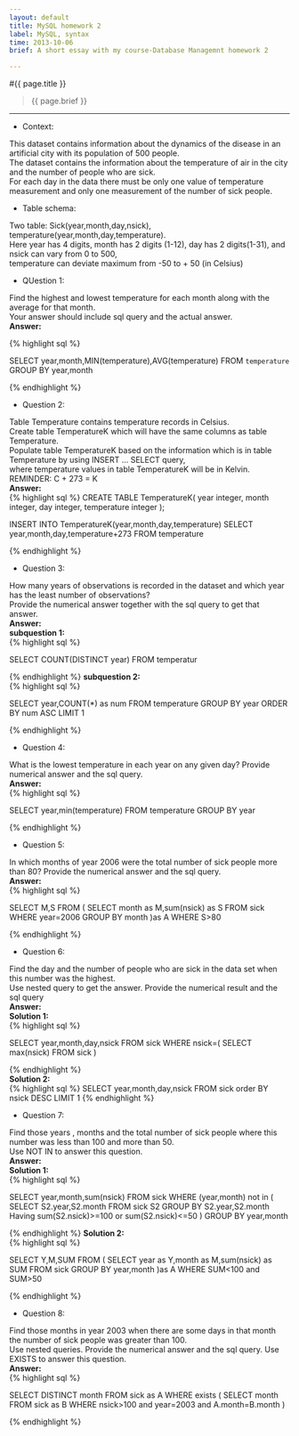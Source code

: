 ```yaml
---
layout: default
title: MySQL homework 2
label: MySQL, syntax 
time: 2013-10-06
brief: A short essay with my course-Database Managemnt homework 2

---
```

#{{ page.title }}
> {{ page.brief }}
**************

+ Context:  

This dataset contains information about the dynamics of the disease in an artificial city with its population of 500 people.   
The dataset contains the information about the temperature of air in the city and the number of people who are sick.   
For each day in the data there must be only one value of temperature measurement and only one measurement of the number of sick people.

+ Table schema:  

Two table: Sick(year,month,day,nsick), temperature(year,month,day,temperature).   
Here year has 4 digits, month has 2 digits (1-12), day has 2 digits(1-31), and nsick can vary from 0 to 500,   
temperature can deviate maximum from -50 to + 50 (in Celsius)

+ QUestion 1:  

Find the highest and lowest temperature for each month along with the average for that month.  
Your answer should include sql query and the actual answer.  
**Answer:**  

{% highlight sql %}

SELECT year,month,MIN(temperature),AVG(temperature) FROM `temperature` GROUP BY year,month

{% endhighlight %}

+ Question 2:  

Table Temperature contains temperature records in Celsius.   
Create table TemperatureK which will have the same columns as table Temperature.   
Populate table TemperatureK based on the information which is in table Temperature by using INSERT ... SELECT query,   
where temperature values in table TemperatureK will be in Kelvin.
REMINDER: C + 273 = K   
**Answer:**  
{% highlight sql %}
CREATE TABLE TemperatureK( 
    year integer,
    month integer,
    day integer, 
    temperature integer 
);
    
INSERT INTO TemperatureK(year,month,day,temperature) 
SELECT year,month,day,temperature+273 FROM temperature

{% endhighlight %}

+ Question 3:  

How many years of observations is recorded in the dataset and which year has the least number of observations?   
Provide the numerical answer together with the sql query to get that answer.  
**Answer:**  
**subquestion 1:**  
{% highlight sql %}

SELECT COUNT(DISTINCT year) FROM temperatur

{% endhighlight %}
**subquestion 2:**  
{% highlight sql %}

SELECT year,COUNT(*) as num FROM temperature GROUP BY year ORDER BY num ASC LIMIT 1

{% endhighlight %}

+ Question 4:  

What is the lowest temperature in each year on any given day? Provide numerical answer and the sql query.  
**Answer:**  
{% highlight sql %}

SELECT year,min(temperature) FROM temperature GROUP BY year

{% endhighlight %}

+ Question 5:  

In which months of year 2006 were the total number of sick people more than 80? Provide the numerical answer and the sql query.  
**Answer:**  
{% highlight sql %}

SELECT M,S FROM (
    SELECT month as M,sum(nsick) as S FROM sick WHERE year=2006 GROUP BY month
)as A WHERE S>80

{% endhighlight %}

+ Question 6:  

Find the day and the number of people who are sick in the data set when this number was the highest.   
Use nested query to get the answer. Provide the numerical result and the sql query  
**Answer:**  
**Solution 1:**  
{% highlight sql %}

SELECT year,month,day,nsick FROM sick WHERE nsick=(
    SELECT max(nsick) FROM sick
)
      
{% endhighlight %}  
**Solution 2:**  
{% highlight sql %}
SELECT year,month,day,nsick FROM sick order BY nsick DESC LIMIT 1
{% endhighlight %}

+ Question 7:  

Find those years , months and the total number of sick people where this number was less than 100 and more than 50.   
Use NOT IN to answer this question.  
**Answer:**  
**Solution 1:**    
{% highlight sql %}

SELECT year,month,sum(nsick) FROM sick WHERE (year,month) not in ( 
    SELECT S2.year,S2.month FROM sick S2 GROUP BY S2.year,S2.month 
    Having sum(S2.nsick)>=100 or sum(S2.nsick)<=50
) GROUP BY year,month

{% endhighlight %}
**Solution 2:**  
{% highlight sql %}

SELECT Y,M,SUM FROM (
    SELECT year as Y,month as M,sum(nsick) as SUM FROM sick GROUP BY year,month
)as A WHERE SUM<100 and SUM>50

{% endhighlight %}

+ Question 8:  

Find those months in year 2003 when there are some days in that month the number of sick people was greater than 100.   
Use nested queries. Provide the numerical answer and the sql query. Use EXISTS to answer this question.  
**Answer:**  
{% highlight sql %}

SELECT DISTINCT month FROM sick as A WHERE exists (
    SELECT month FROM sick as B WHERE nsick>100 and year=2003 and A.month=B.month
)

{% endhighlight %}
